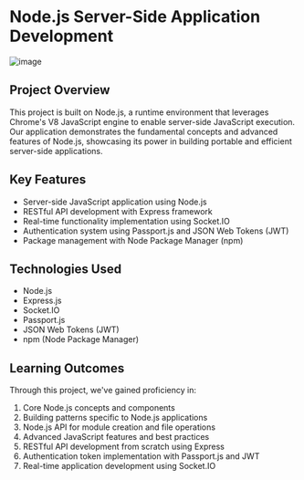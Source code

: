 # Node.js Server-Side Application Development
![image](https://github.com/user-attachments/assets/c49e1e95-b77e-4fca-a07b-8047227bcf34)

## Project Overview

This project is built on Node.js, a runtime environment that leverages Chrome's V8 JavaScript engine to enable server-side JavaScript execution. Our application demonstrates the fundamental concepts and advanced features of Node.js, showcasing its power in building portable and efficient server-side applications.

## Key Features

- Server-side JavaScript application using Node.js
- RESTful API development with Express framework
- Real-time functionality implementation using Socket.IO
- Authentication system using Passport.js and JSON Web Tokens (JWT)
- Package management with Node Package Manager (npm)

## Technologies Used

- Node.js
- Express.js
- Socket.IO
- Passport.js
- JSON Web Tokens (JWT)
- npm (Node Package Manager)

## Learning Outcomes

Through this project, we've gained proficiency in:

1. Core Node.js concepts and components
2. Building patterns specific to Node.js applications
3. Node.js API for module creation and file operations
4. Advanced JavaScript features and best practices
5. RESTful API development from scratch using Express
6. Authentication token implementation with Passport.js and JWT
7. Real-time application development using Socket.IO

